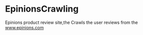 EpinionsCrawling
================

Epinions product review site,the Crawls the user reviews from the www.epinions.com